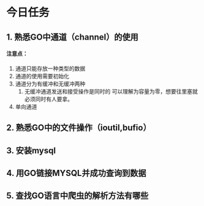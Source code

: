 # 今日任务

## 1. 熟悉GO中通道（channel）的使用
#### 注意点：
1. 通道只能存放一种类型的数据
2. 通道的使用需要初始化
3. 通道分为有缓冲和无缓冲两种
    1. 无缓冲通道发送和接受操作是同时的
    可以理解为容量为零，想要往里塞就必须同时有人要拿。
4. 单向通道

## 2. 熟悉GO中的文件操作（ioutil,bufio）

## 3. 安装mysql

## 4. 用GO链接MYSQL并成功查询到数据

## 5. 查找GO语言中爬虫的解析方法有哪些

